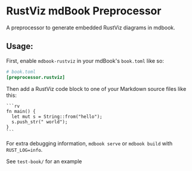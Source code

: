 # RustViz mdBook Preprocessor

A preprocessor to generate embedded RustViz diagrams in mdbook.

## Usage:
  First, enable `mdbook-rustviz` in your mdBook's `book.toml` like so:

  ```toml
  # book.toml
  [preprocessor.rustviz]
  ```

  Then add a RustViz code block to one of your Markdown source files like this:

    ```rv
    fn main() {
      let mut s = String::from("hello");
      s.push_str(" world");
    }
    ```

  For extra debugging information, `mdbook serve` or `mdbook build` with `RUST_LOG=info`.

See `test-book/` for an example